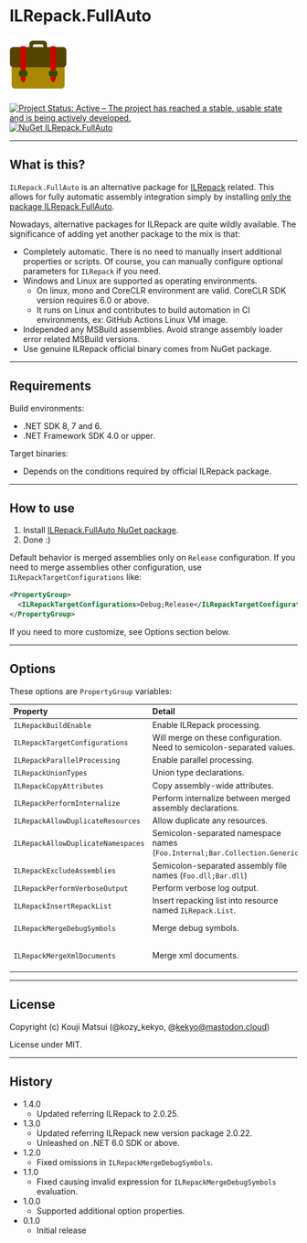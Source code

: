 # ILRepack.FullAuto

![ILRepack.FullAuto](Images/ILRepack.FullAuto.100.png)

[![Project Status: Active – The project has reached a stable, usable state and is being actively developed.](https://www.repostatus.org/badges/latest/active.svg)](https://www.repostatus.org/#active)
[![NuGet ILRepack.FullAuto](https://img.shields.io/nuget/v/ILRepack.FullAuto.svg?style=flat)](https://www.nuget.org/packages/ILRepack.FullAuto)

----

## What is this?

`ILRepack.FullAuto` is an alternative package for [ILRepack](https://github.com/gluck/il-repack) related.
This allows for fully automatic assembly integration simply by installing [only the package ILRepack.FullAuto](https://www.nuget.org/packages/ILRepack.FullAuto).

Nowadays, alternative packages for ILRepack are quite wildly available.
The significance of adding yet another package to the mix is that:

* Completely automatic. There is no need to manually insert additional properties or scripts.
  Of course, you can manually configure optional parameters for `ILRepack` if you need.
* Windows and Linux are supported as operating environments.
  * On linux, mono and CoreCLR environment are valid. CoreCLR SDK version requires 6.0 or above.
  * It runs on Linux and contributes to build automation in CI environments, ex: GitHub Actions Linux VM image.
* Independed any MSBuild assemblies.
  Avoid strange assembly loader error related MSBuild versions.
* Use genuine ILRepack official binary comes from NuGet package.

----

## Requirements

Build environments:

* .NET SDK 8, 7 and 6.
* .NET Framework SDK 4.0 or upper.

Target binaries:

* Depends on the conditions required by official ILRepack package.

----

## How to use

1. Install [ILRepack.FullAuto NuGet package](https://www.nuget.org/packages/ILRepack.FullAuto).
2. Done :)

Default behavior is merged assemblies only on `Release` configuration.
If you need to merge assemblies other configuration, use `ILRepackTargetConfigurations` like:

```xml
<PropertyGroup>
  <ILRepackTargetConfigurations>Debug;Release</ILRepackTargetConfigurations>
</PropertyGroup>
```

If you need to more customize, see Options section below.

----

## Options

These options are `PropertyGroup` variables:

|Property|Detail|Default|
|:----|:----|:----|
|`ILRepackBuildEnable`|Enable ILRepack processing.|`True`|
|`ILRepackTargetConfigurations`|Will merge on these configuration. Need to semicolon-separated values.|`Release`|
|`ILRepackParallelProcessing`|Enable parallel processing.|`True`|
|`ILRepackUnionTypes`|Union type declarations.|`True`|
|`ILRepackCopyAttributes`|Copy assembly-wide attributes.|`False`|
|`ILRepackPerformInternalize`|Perform internalize between merged assembly declarations.|`True`|
|`ILRepackAllowDuplicateResources`|Allow duplicate any resources.|`True`|
|`ILRepackAllowDuplicateNamespaces`|Semicolon-separated namespace names (`Foo.Internal;Bar.Collection.Generic`)|(Empty)|
|`ILRepackExcludeAssemblies`|Semicolon-separated assembly file names (`Foo.dll;Bar.dll`)|(Empty)|
|`ILRepackPerformVerboseOutput`|Perform verbose log output.|`False`|
|`ILRepackInsertRepackList`|Insert repacking list into resource named `ILRepack.List`.|`False`|
|`ILRepackMergeDebugSymbols`|Merge debug symbols.|(Refer `DebugSymbols` property)|
|`ILRepackMergeXmlDocuments`|Merge xml documents.|(Refer `GenerateDocumentationFile` property)|

----

## License

Copyright (c) Kouji Matsui (@kozy_kekyo, @kekyo@mastodon.cloud)

License under MIT.

----

## History

* 1.4.0
  * Updated referring ILRepack to 2.0.25.
* 1.3.0
  * Updated referring ILRepack new version package 2.0.22.
  * Unleashed on .NET 6.0 SDK or above.
* 1.2.0
  * Fixed omissions in `ILRepackMergeDebugSymbols`.
* 1.1.0
  * Fixed causing invalid expression for `ILRepackMergeDebugSymbols` evaluation.
* 1.0.0
  * Supported additional option properties.
* 0.1.0
  * Initial release
